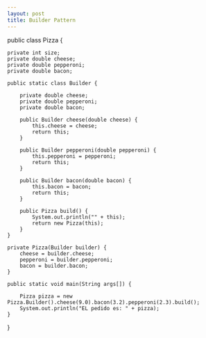 ```yaml
---
layout: post
title: Builder Pattern
---
```






public class Pizza {

    private int size;
    private double cheese;
    private double pepperoni;
    private double bacon;

    public static class Builder {

        private double cheese;
        private double pepperoni;
        private double bacon;

        public Builder cheese(double cheese) {
            this.cheese = cheese;
            return this;
        }

        public Builder pepperoni(double pepperoni) {
            this.pepperoni = pepperoni;
            return this;
        }

        public Builder bacon(double bacon) {
            this.bacon = bacon;
            return this;
        }

        public Pizza build() {
            System.out.println("" + this);
            return new Pizza(this);
        }
    }

    private Pizza(Builder builder) {
        cheese = builder.cheese;
        pepperoni = builder.pepperoni;
        bacon = builder.bacon;
    }

    public static void main(String args[]) {

        Pizza pizza = new Pizza.Builder().cheese(9.0).bacon(3.2).pepperoni(2.3).build();
        System.out.println("EL pedido es: " + pizza);
    }
}
